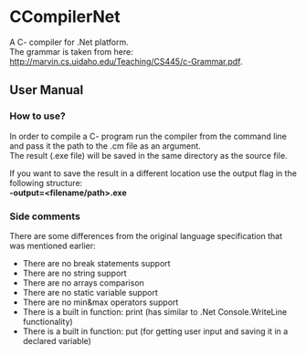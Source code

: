 # CCompilerNet

A C- compiler for .Net platform.  
The grammar is taken from here: http://marvin.cs.uidaho.edu/Teaching/CS445/c-Grammar.pdf.

## User Manual

### How to use?

In order to compile a C- program run the compiler from the command line and pass it the path to the .cm file as an argument.  
The result (.exe file) will be saved in the same directory as the source file.

If you want to save the result in a different location use the output flag in the following structure:  
**-output=<filename/path>.exe**

### Side comments

There are some differences from the original language specification that was mentioned earlier:


- There are no break statements support
- There are no string support
- There are no arrays comparison
- There are no static variable support
- There are no min&max operators support
- There is a built in function: print (has similar to .Net Console.WriteLine functionality)
- There is a built in function: put (for getting user input and saving it in a declared variable)
